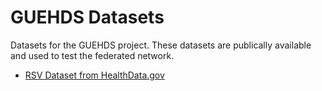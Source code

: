 # GUEHDS Datasets

Datasets for the GUEHDS project. These datasets are publically available and used to test the federated network.

- [RSV Dataset from HealthData.gov](https://healthdata.gov/dataset/Respiratory-Syncytial-Virus-Laboratory-Data-NREVSS/7zgq-bp9w/about_data)
